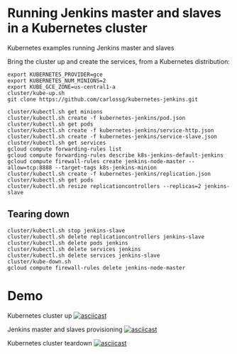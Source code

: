 Running Jenkins master and slaves in a Kubernetes cluster
==================

Kubernetes examples running Jenkins master and slaves

Bring the cluster up and create the services, from a Kubernetes distribution:

```
export KUBERNETES_PROVIDER=gce
export KUBERNETES_NUM_MINIONS=2
export KUBE_GCE_ZONE=us-central1-a
cluster/kube-up.sh
git clone https://github.com/carlossg/kubernetes-jenkins.git

cluster/kubectl.sh get minions
cluster/kubectl.sh create -f kubernetes-jenkins/pod.json
cluster/kubectl.sh get pods
cluster/kubectl.sh create -f kubernetes-jenkins/service-http.json
cluster/kubectl.sh create -f kubernetes-jenkins/service-slave.json
cluster/kubectl.sh get services
gcloud compute forwarding-rules list
gcloud compute forwarding-rules describe k8s-jenkins-default-jenkins
gcloud compute firewall-rules create jenkins-node-master --allow=tcp:8888 --target-tags k8s-jenkins-minion
cluster/kubectl.sh create -f kubernetes-jenkins/replication.json
cluster/kubectl.sh get pods
cluster/kubectl.sh resize replicationcontrollers --replicas=2 jenkins-slave
```


## Tearing down

```
cluster/kubectl.sh stop jenkins-slave
cluster/kubectl.sh delete replicationcontrollers jenkins-slave
cluster/kubectl.sh delete pods jenkins
cluster/kubectl.sh delete services jenkins
cluster/kubectl.sh delete services jenkins-slave
cluster/kube-down.sh
gcloud compute firewall-rules delete jenkins-node-master
```

# Demo

Kubernetes cluster up
[![asciicast](https://asciinema.org/a/18161.png)](https://asciinema.org/a/18161)

Jenkins master and slaves provisioning
[![asciicast](https://asciinema.org/a/18162.png)](https://asciinema.org/a/18162)

Kubernetes cluster teardown
[![asciicast](https://asciinema.org/a/18163.png)](https://asciinema.org/a/18163)
